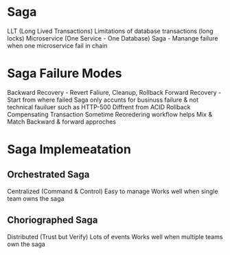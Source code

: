 # Saga

LLT (Long Lived Transactions)
Limitations of database transactions (long locks)
Microservice (One Service - One Database)
Saga - Manange failure when one microservice fail in chain

# Saga Failure Modes

Backward Recovery - Revert Faliure, Cleanup, Rollback
Forward Recovery - Start from where failed
Saga only accunts for businuss failure & not technical fauiluer such as HTTP-500
Diffrent from ACID Rollback
Compensating Transaction
Sometime Reoredering workflow helps
Mix & Match Backward & forward approches

# Saga Implemeatation

## Orchestrated Saga
Centralized (Command & Control)
Easy to manage
Works well when single team owns the saga

## Choriographed Saga
Distributed (Trust but Verify)
Lots of events
Works well when multiple teams own the saga

